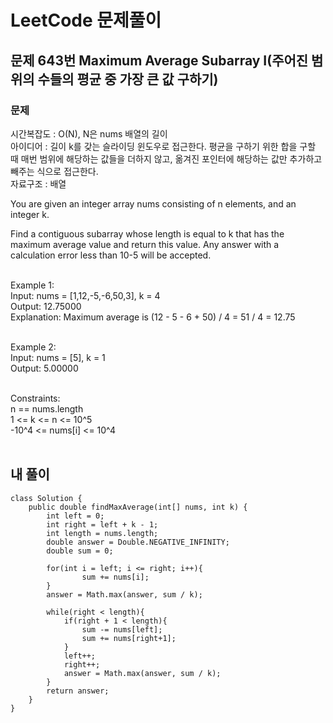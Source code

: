 # LeetCode 문제풀이

## 문제 643번 Maximum Average Subarray I(주어진 범위의 수들의 평균 중 가장 큰 값 구하기)

### 문제<br>
시간복잡도 : O(N), N은 nums 배열의 길이<br>
아이디어 : 길이 k를 갖는 슬라이딩 윈도우로 접근한다. 평균을 구하기 위한 합을 구할 때 매번 범위에 해당하는 값들을 더하지 않고, 옮겨진 포인터에 해당하는 값만 추가하고 빼주는 식으로 접근한다.<br>
자료구조 : 배열<br>

You are given an integer array nums consisting of n elements, and an integer k.

Find a contiguous subarray whose length is equal to k that has the maximum average value and return this value. Any answer with a calculation error less than 10-5 will be accepted.<br><br> 

Example 1:<br>
Input: nums = [1,12,-5,-6,50,3], k = 4<br>
Output: 12.75000<br>
Explanation: Maximum average is (12 - 5 - 6 + 50) / 4 = 51 / 4 = 12.75<br><br>

Example 2:<br>
Input: nums = [5], k = 1<br>
Output: 5.00000<br><br> 

Constraints:<br>
n == nums.length<br>
1 <= k <= n <= 10^5<br>
-10^4 <= nums[i] <= 10^4<br><br>

## 내 풀이
```
class Solution {
    public double findMaxAverage(int[] nums, int k) {
        int left = 0;
        int right = left + k - 1;
        int length = nums.length;
        double answer = Double.NEGATIVE_INFINITY;
        double sum = 0;

        for(int i = left; i <= right; i++){
                sum += nums[i];
        }
        answer = Math.max(answer, sum / k);

        while(right < length){
            if(right + 1 < length){
                sum -= nums[left];
                sum += nums[right+1];
            }
            left++;
            right++;
            answer = Math.max(answer, sum / k);
        }
        return answer;
    }
}
```